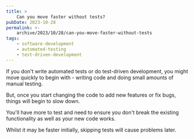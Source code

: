 ```yaml
---
title: >
    Can you move faster without tests?
pubDate: 2023-10-28
permalink: >-
    archive/2023/10/28/can-you-move-faster-without-tests
tags:
    - software-development
    - automated-testing
    - test-driven-development
---
```


If you don't write automated tests or do test-driven development, you might move quickly to begin with - writing code and doing small amounts of manual testing.

But, once you start changing the code to add new features or fix bugs, things will begin to slow down.

You'll have more to test and need to ensure you don't break the existing functionality as well as your new code works.

Whilst it may be faster initially, skipping tests will cause problems later.
